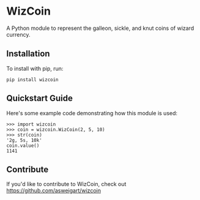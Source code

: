 WizCoin
======

A Python module to represent the galleon, sickle, and knut coins of wizard currency.

Installation
------------

To install with pip, run:

    pip install wizcoin

Quickstart Guide
----------------
Here's some example code demonstrating how this module is used:

	>>> import wizcoin
	>>> coin = wizcoin.WizCoin(2, 5, 10)
	>>> str(coin)
	'2g, 5s, 10k'
	coin.value()
	1141

Contribute
----------

If you'd like to contribute to WizCoin, check out https://github.com/asweigart/wizcoin
